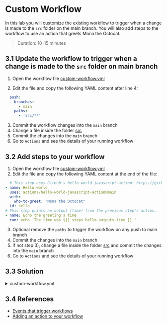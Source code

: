 # Custom Workflow

In this lab you will customize the existing workflow to trigger when a change is made to the `src` folder on the main branch. You will also add steps to the workflow to use an action that greets Mona the Octocat.

> Duration: 10-15 minutes

## 3.1 Update the workflow to trigger when a change is made to the `src` folder on main branch

1. Open the workflow file [custom-workflow.yml](/.github/workflows/custom-workflow.yml)

2. Edit the file and copy the following YAML content after line 4:

```YAML
  push:
    branches:
      - main
    paths:
      - 'src/**'
```

3. Commit the workflow changes into the `main` branch
4. Change a file inside the folder [src](/src)
5. Commit the changes into the `main` branch
6. Go to `Actions` and see the details of your running workflow

## 3.2 Add steps to your workflow

1. Open the workflow file [custom-workflow.yml](/.github/workflows/custom-workflow.yml)
2. Edit the file and copy the following YAML content at the end of the file:

```YAML
  # This step uses GitHub's hello-world-javascript-action: https://github.com/actions/hello-world-javascript-action
- name: Hello world
  uses: actions/hello-world-javascript-action@main
  with:
    who-to-greet: "Mona the Octocat"
  id: hello
# This step prints an output (time) from the previous step's action.
- name: Echo the greeting's time
  run: echo 'The time was ${{ steps.hello.outputs.time }}.'
```

3. Optional remove the `paths` to trigger the workflow on any push to main branch
4. Commit the changes into the `main` branch
5. If not step 3), change a file inside the folder [src](/src) and commit the changes into the `main` branch
6. Go to `Actions` and see the details of your running workflow

## 3.3 Solution

<details>
  <summary>custom-workflow.yml</summary>
  
```YAML
name: Custom Workflow
on: 
  workflow_dispatch:
  workflow_call:
  push:
    branches:
      - main

jobs:
Explore-GitHub-Actions:
runs-on: ubuntu-latest
steps: - run: echo "🎉 The job was automatically triggered by a ${{ github.event_name }} event."
      - run: echo "🐧 This job is now running on a ${{ runner.os }} server hosted by GitHub!"
      - run: echo "🔎 The name of your branch is ${{ github.ref }} and your repository is ${{ github.repository }}."
      - name: Check out repository code
        uses: actions/checkout@v4
      - run: echo "💡 The ${{ github.repository }} repository has been cloned to the runner."
      - run: echo "🖥️ The workflow is now ready to test your code on the runner."
      - name: List files in the repository
        run: |
          ls ${{ github.workspace }}
      - run: echo "🍏 This job's status is ${{ job.status }}."
      - name: Adding markdown
        run: echo "### Hello world! :rocket:" >> "$GITHUB_STEP_SUMMARY" # This step uses GitHub's hello-world-javascript-action: https://github.com/actions/hello-world-javascript-action - name: Hello world
uses: actions/hello-world-javascript-action@main
with:
who-to-greet: "Mona the Octocat"
id: hello # This step prints an output (time) from the previous step's action. - name: Echo the greeting's time
run: echo 'The time was ${{ steps.hello.outputs.time }}.'

```

</details>

## 3.4 References

- [Events that trigger workflows](https://docs.github.com/en/actions/using-workflows/events-that-trigger-workflows)
- [Adding an action to your workflow](https://docs.github.com/en/actions/learn-github-actions/finding-and-customizing-actions#adding-an-action-to-your-workflow)
```
